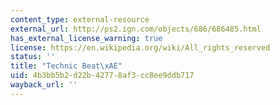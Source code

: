 ```yaml
---
content_type: external-resource
external_url: http://ps2.ign.com/objects/686/686485.html
has_external_license_warning: true
license: https://en.wikipedia.org/wiki/All_rights_reserved
status: ''
title: "Technic Beat\xAE"
uid: 4b3bb5b2-d22b-4277-8af3-cc8ee9ddb717
wayback_url: ''
---
```

